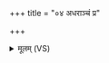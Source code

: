 +++
title = "०४ अधराञ्चं प्र"

+++
<details><summary>मूलम् (VS)</summary>

अ॑ध॒राञ्चं॒ प्र हि॑णो॒मि नमः॑ कृ॒त्वा त॒क्मने॑।  
श॑कम्भ॒रस्य॑ मुष्टि॒हा पुन॑रेतु महावृ॒षान् ॥
</details>